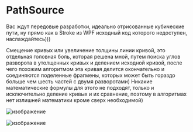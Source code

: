 # PathSource
Вас ждут передовые разработки, идеально отрисованные кубические пути, ну прямо как в Stroke из WPF исходный код которого недоступен, наслаждайтесь)))

Смещение кривых или увеличение толщины линии кривой, это отдельная головная боль, которая решена мной, путем поиска углов разворота в утолщенных кривых и делением исходной кривой, после чего похожим алгоритмом эта кривая делится окончательно и соединяются поделенные фрагмены, которых может быть гораздо больше чем шесть частей с двумя разворотами) Никакие математические формулы для этого не подходят, только и исключительно деление кривых и их сравнение, поэтому в алгоритмах нет излишней математики кроме сверх необходимой)

![изображение](https://github.com/Wholemy/PathSource/assets/68204631/10a5fcc6-ca0c-4f80-b989-ecb0305d87b7)

![изображение](https://github.com/Wholemy/PathSource/assets/68204631/5fbbfa85-4e0a-4736-8dc8-2a36c56dd31b)

